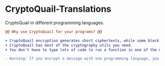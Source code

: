 # CryptoQuail-Translations
CryptoQuail in different programming languages.

```diff
@@ Why use CryptoQuail for your programs? @@

+ CryptoQuail encryption generates short ciphertexts, while some block ciphers generate ciphertexts way longer than the plaintext.
+ CryptoQuail has most of the cryptography utils you need.
+ You don't have to type lots of code to run a function in one of the modules.

- Warning: If you encrypt a message with one programming language, you cannot decrypt it with another translation of CryptoQuail.
```
